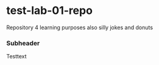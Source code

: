# test-lab-01-repo
Repository 4 learning purposes
also silly jokes
and donuts
### Subheader
Testtext
